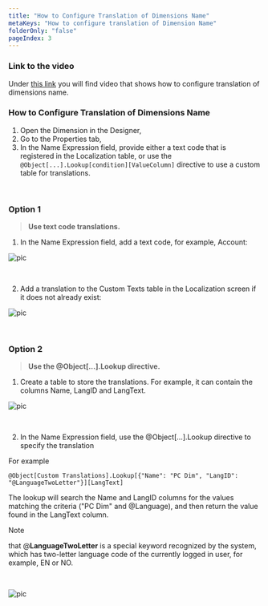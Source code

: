 ```yaml
---
title: "How to Configure Translation of Dimensions Name"
metaKeys: "How to configure translation of Dimension Name"
folderOnly: "false"
pageIndex: 3
---
```


### Link to the video

Under [this link](https://profitbasedocs.blob.core.windows.net/videos/Dim%20Translations%20Name.mp4) you will find video that shows how to configure translation of dimensions name.

### How to Configure Translation of Dimensions Name


1. Open the Dimension in the Designer,
2. Go to the Properties tab,
3. In the Name Expression field, provide either a text code that is registered in the Localization table, or use the ``@Object[...].Lookup[condition][ValueColumn]`` directive to use a custom table for translations.

<br/>


### Option 1 

>**Use text code translations.**


1. In the Name Expression field, add a text code, for example, Account:

![pic](https://profitbasedocs.blob.core.windows.net/images/TransDoc1.png)

<br/>


2.  Add a translation to the Custom Texts table in the Localization screen if it does not already exist:

![pic](https://profitbasedocs.blob.core.windows.net/images/TransDoc2.png)

<br/>



### Option 2 

>**Use the @Object[...].Lookup directive.**


1. Create a table to store the translations. For example, it can contain the columns Name, LangID and LangText.

![pic](https://profitbasedocs.blob.core.windows.net/images/TransDoc3.png)

<br/>


2.  In the Name Expression field, use the @Object[...].Lookup directive to specify the translation

For example

``@Object[Custom Translations].Lookup[{"Name": "PC Dim", "LangID": "@LanguageTwoLetter"}][LangText]``

The lookup will search the Name and LangID columns for the values matching the criteria ("PC Dim" and @Language), and then return the value found in the LangText column.


> [!NOTE]
>  that @**LanguageTwoLetter** is a special keyword recognized by the system, which has two-letter language code of the currently logged in user, for example, EN or NO.

<br/>

![pic](https://profitbasedocs.blob.core.windows.net/images/TransDoc4.png)

<br/>